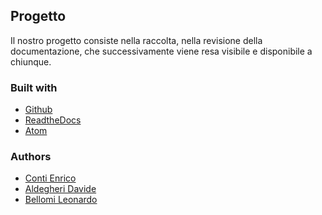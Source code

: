 ## Progetto
Il nostro progetto consiste nella raccolta, nella revisione della documentazione, che successivamente 
viene resa visibile e disponibile a chiunque.
### Built with
+ [Github](https://github.com)
+ [ReadtheDocs](https://readthedocs.org/)
+ [Atom](https://atom.io)
### Authors
+ [Conti Enrico](https://github.com/Cionty)
+ [Aldegheri Davide](https://github.com/davidealdegheri)
+ [Bellomi Leonardo](https://github.com/kidoleo)
